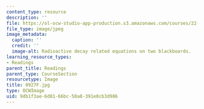 ```yaml
---
content_type: resource
description: ''
file: https://ol-ocw-studio-app-production.s3.amazonaws.com/courses/22-01-introduction-to-nuclear-engineering-and-ionizing-radiation-fall-2016/9db1f3ae6d8166bc50a8391e0cb3d986_0927F.jpg
file_type: image/jpeg
image_metadata:
  caption: ''
  credit: ''
  image-alt: Radioactive decay related equations on two blackboards.
learning_resource_types:
- Readings
parent_title: Readings
parent_type: CourseSection
resourcetype: Image
title: 0927F.jpg
type: OCWImage
uid: 9db1f3ae-6d81-66bc-50a8-391e0cb3d986
---
```

